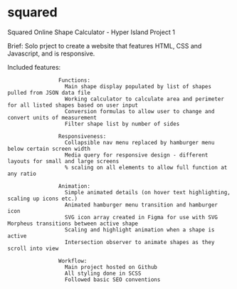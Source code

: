 # squared
Squared Online Shape Calculator - Hyper Island Project 1

Brief: Solo prject to create a website that features HTML, CSS and Javascript, and is responsive.

Included features:  

                    Functions:
                      Main shape display populated by list of shapes pulled from JSON data file
                      Working calculator to calculate area and perimeter for all listed shapes based on user input
                      Conversion formulas to allow user to change and convert units of measurement
                      Filter shape list by number of sides

                    Responsiveness:
                      Collapsible nav menu replaced by hamburger menu below certain screen width
                      Media query for responsive design - different layouts for small and large screens
                      % scaling on all elements to allow full function at any ratio
                    
                    Animation:
                      Simple animated details (on hover text highlighting, scaling up icons etc.)
                      Animated hamburger menu transition and hamburger icon
                      SVG icon array created in Figma for use with SVG Morpheus transitions between active shape
                      Scaling and highlight animation when a shape is active
                      Intersection observer to animate shapes as they scroll into view
                      
                    Workflow:
                      Main project hosted on Github
                      All styling done in SCSS
                      Followed basic SEO conventions
                      
                      


                    
                    
